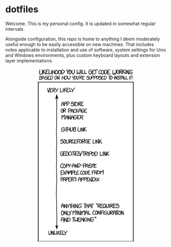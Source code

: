 # dotfiles

Welcome. This is my personal config. It is updated in somewhat regular intervals.

Alongside configuration, this repo is home to anything I deem moderately useful enough to be easily accessible on new machines. That includes notes applicable to installation and use of software, system settings for Unix and Windows environments, plus custom keyboard layouts and extension layer implementations.

<p align="center">
    <img align="center" src="img/xkcd.png" alt="drawing" width="300" />
</p>